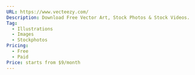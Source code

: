 ```yaml
---
URL: https://www.vecteezy.com/
Description: Download Free Vector Art, Stock Photos & Stock Videos.
Tag:
  - Illustrations
  - Images
  - Stockphotos
Pricing:
  - Free
  - Paid
Price: starts from $9/month
---
```

